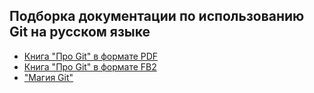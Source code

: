 ## Подборка документации по использованию Git на русском языке

- [Книга "Про Git" в формате PDF](/gtnn/progit.pdf)  
- [Книга "Про Git" в формате FB2](/gtnn/progit.fb2)
- ["Магия Git"](/gtnn/magia_git.pdf)  


